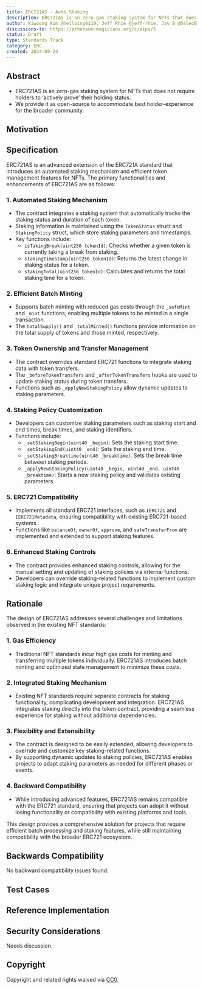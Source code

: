 ```yaml
---
title: ERC721AS - Auto Staking
description: ERC721AS is an zero-gas staking system for NFTs that does not require holders to ‘actively prove’ their holding status.
author: Kiwoong Kim @helloing0119, Jeff Rhie @jeff-rhie, Jay B @DalecB
discussions-to: https://ethereum-magicians.org/c/eips/5
status: Draft
type: Standards Track
category: ERC
created: 2024-09-24
---
```


## Abstract

- ERC721AS is an zero-gas staking system for NFTs that does not require holders to ‘actively prove’ their holding status.
- We provide it as open-source to accommodate best holder-experience for the broader community.

## Motivation

## Specification

ERC721AS is an advanced extension of the ERC721A standard that introduces an automated staking mechanism and efficient token management features for NFTs. The primary functionalities and enhancements of ERC721AS are as follows:

### 1. **Automated Staking Mechanism**

- The contract integrates a staking system that automatically tracks the staking status and duration of each token.
- Staking information is maintained using the `TokenStatus` struct and `StakingPolicy` struct, which store staking parameters and timestamps.
- Key functions include:
  - `isTakingBreak(uint256 tokenId)`: Checks whether a given token is currently taking a break from staking.
  - `stakingTimestamp(uint256 tokenId)`: Returns the latest change in staking status for a token.
  - `stakingTotal(uint256 tokenId)`: Calculates and returns the total staking time for a token.

### 2. **Efficient Batch Minting**

- Supports batch minting with reduced gas costs through the `_safeMint` and `_mint` functions, enabling multiple tokens to be minted in a single transaction.
- The `totalSupply()` and `_totalMinted()` functions provide information on the total supply of tokens and those minted, respectively.

### 3. **Token Ownership and Transfer Management**

- The contract overrides standard ERC721 functions to integrate staking data with token transfers.
- The `_beforeTokenTransfers` and `_afterTokenTransfers` hooks are used to update staking status during token transfers.
- Functions such as `_applyNewStakingPolicy` allow dynamic updates to staking parameters.

### 4. **Staking Policy Customization**

- Developers can customize staking parameters such as staking start and end times, break times, and staking identifiers.
- Functions include:
  - `_setStakingBegin(uint40 _begin)`: Sets the staking start time.
  - `_setStakingEnd(uint40 _end)`: Sets the staking end time.
  - `_setStakingBreaktime(uint40 _breaktime)`: Sets the break time between staking periods.
  - `_applyNewStakingPolicy(uint40 _begin, uint40 _end, uint40 _breaktime)`: Starts a new staking policy and validates existing parameters.

### 5. **ERC721 Compatibility**

- Implements all standard ERC721 interfaces, such as `IERC721` and `IERC721Metadata`, ensuring compatibility with existing ERC721-based systems.
- Functions like `balanceOf`, `ownerOf`, `approve`, and `safeTransferFrom` are implemented and extended to support staking features.

### 6. **Enhanced Staking Controls**

- The contract provides enhanced staking controls, allowing for the manual setting and updating of staking policies via internal functions.
- Developers can override staking-related functions to implement custom staking logic and integrate unique project requirements.

## Rationale

The design of ERC721AS addresses several challenges and limitations observed in the existing NFT standards:

### 1. **Gas Efficiency**

- Traditional NFT standards incur high gas costs for minting and transferring multiple tokens individually. ERC721AS introduces batch minting and optimized state management to minimize these costs.

### 2. **Integrated Staking Mechanism**

- Existing NFT standards require separate contracts for staking functionality, complicating development and integration. ERC721AS integrates staking directly into the token contract, providing a seamless experience for staking without additional dependencies.

### 3. **Flexibility and Extensibility**

- The contract is designed to be easily extended, allowing developers to override and customize key staking-related functions.
- By supporting dynamic updates to staking policies, ERC721AS enables projects to adapt staking parameters as needed for different phases or events.

### 4. **Backward Compatibility**

- While introducing advanced features, ERC721AS remains compatible with the ERC721 standard, ensuring that projects can adopt it without losing functionality or compatibility with existing platforms and tools.

This design provides a comprehensive solution for projects that require efficient batch processing and staking features, while still maintaining compatibility with the broader ERC721 ecosystem.

## Backwards Compatibility

No backward compatibility issues found.

## Test Cases

## Reference Implementation

## Security Considerations

Needs discussion.

## Copyright

Copyright and related rights waived via [CC0](../LICENSE.md).
